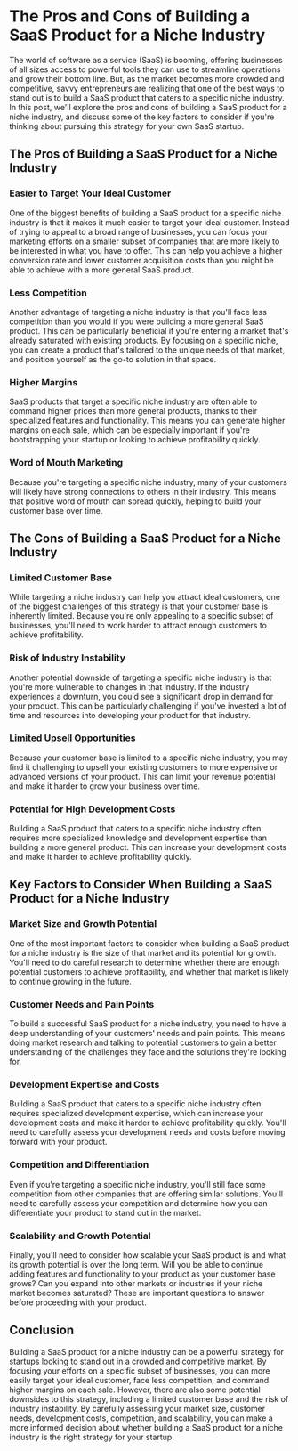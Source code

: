 # The Pros and Cons of Building a SaaS Product for a Niche Industry

The world of software as a service (SaaS) is booming, offering businesses of all sizes access to powerful tools they can use to streamline operations and grow their bottom line. But, as the market becomes more crowded and competitive, savvy entrepreneurs are realizing that one of the best ways to stand out is to build a SaaS product that caters to a specific niche industry. In this post, we'll explore the pros and cons of building a SaaS product for a niche industry, and discuss some of the key factors to consider if you're thinking about pursuing this strategy for your own SaaS startup.

## The Pros of Building a SaaS Product for a Niche Industry

### Easier to Target Your Ideal Customer

One of the biggest benefits of building a SaaS product for a specific niche industry is that it makes it much easier to target your ideal customer. Instead of trying to appeal to a broad range of businesses, you can focus your marketing efforts on a smaller subset of companies that are more likely to be interested in what you have to offer. This can help you achieve a higher conversion rate and lower customer acquisition costs than you might be able to achieve with a more general SaaS product.

### Less Competition

Another advantage of targeting a niche industry is that you'll face less competition than you would if you were building a more general SaaS product. This can be particularly beneficial if you're entering a market that's already saturated with existing products. By focusing on a specific niche, you can create a product that's tailored to the unique needs of that market, and position yourself as the go-to solution in that space.

### Higher Margins

SaaS products that target a specific niche industry are often able to command higher prices than more general products, thanks to their specialized features and functionality. This means you can generate higher margins on each sale, which can be especially important if you're bootstrapping your startup or looking to achieve profitability quickly.

### Word of Mouth Marketing

Because you're targeting a specific niche industry, many of your customers will likely have strong connections to others in their industry. This means that positive word of mouth can spread quickly, helping to build your customer base over time.

## The Cons of Building a SaaS Product for a Niche Industry

### Limited Customer Base

While targeting a niche industry can help you attract ideal customers, one of the biggest challenges of this strategy is that your customer base is inherently limited. Because you're only appealing to a specific subset of businesses, you'll need to work harder to attract enough customers to achieve profitability.

### Risk of Industry Instability

Another potential downside of targeting a specific niche industry is that you're more vulnerable to changes in that industry. If the industry experiences a downturn, you could see a significant drop in demand for your product. This can be particularly challenging if you've invested a lot of time and resources into developing your product for that industry.

### Limited Upsell Opportunities

Because your customer base is limited to a specific niche industry, you may find it challenging to upsell your existing customers to more expensive or advanced versions of your product. This can limit your revenue potential and make it harder to grow your business over time.

### Potential for High Development Costs

Building a SaaS product that caters to a specific niche industry often requires more specialized knowledge and development expertise than building a more general product. This can increase your development costs and make it harder to achieve profitability quickly.

## Key Factors to Consider When Building a SaaS Product for a Niche Industry

### Market Size and Growth Potential

One of the most important factors to consider when building a SaaS product for a niche industry is the size of that market and its potential for growth. You'll need to do careful research to determine whether there are enough potential customers to achieve profitability, and whether that market is likely to continue growing in the future.

### Customer Needs and Pain Points

To build a successful SaaS product for a niche industry, you need to have a deep understanding of your customers' needs and pain points. This means doing market research and talking to potential customers to gain a better understanding of the challenges they face and the solutions they're looking for.

### Development Expertise and Costs

Building a SaaS product that caters to a specific niche industry often requires specialized development expertise, which can increase your development costs and make it harder to achieve profitability quickly. You'll need to carefully assess your development needs and costs before moving forward with your product.

### Competition and Differentiation

Even if you're targeting a specific niche industry, you'll still face some competition from other companies that are offering similar solutions. You'll need to carefully assess your competition and determine how you can differentiate your product to stand out in the market.

### Scalability and Growth Potential

Finally, you'll need to consider how scalable your SaaS product is and what its growth potential is over the long term. Will you be able to continue adding features and functionality to your product as your customer base grows? Can you expand into other markets or industries if your niche market becomes saturated? These are important questions to answer before proceeding with your product.

## Conclusion

Building a SaaS product for a niche industry can be a powerful strategy for startups looking to stand out in a crowded and competitive market. By focusing your efforts on a specific subset of businesses, you can more easily target your ideal customer, face less competition, and command higher margins on each sale. However, there are also some potential downsides to this strategy, including a limited customer base and the risk of industry instability. By carefully assessing your market size, customer needs, development costs, competition, and scalability, you can make a more informed decision about whether building a SaaS product for a niche industry is the right strategy for your startup.